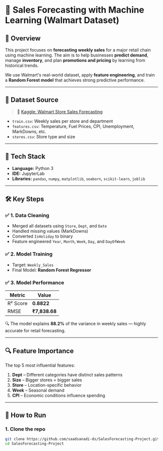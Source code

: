 # 🛒 Sales Forecasting with Machine Learning (Walmart Dataset)

## 📌 Overview

This project focuses on **forecasting weekly sales** for a major retail chain using machine learning. The aim is to help businesses **predict demand**, manage **inventory**, and plan **promotions and pricing** by learning from historical trends.

We use Walmart's real-world dataset, apply **feature engineering**, and train a **Random Forest model** that achieves strong predictive performance.

---

## 📂 Dataset Source

> 📍 [Kaggle: Walmart Store Sales Forecasting](https://www.kaggle.com/competitions/walmart-recruiting-store-sales-forecasting)

- `train.csv`: Weekly sales per store and department
- `features.csv`: Temperature, Fuel Prices, CPI, Unemployment, MarkDowns, etc.
- `stores.csv`: Store type and size

---

## 🧰 Tech Stack

- **Language:** Python 3
- **IDE:** JupyterLab
- **Libraries:** `pandas`, `numpy`, `matplotlib`, `seaborn`, `scikit-learn`, `joblib`

---

## 🛠️ Key Steps

### ✅ 1. Data Cleaning
- Merged all datasets using `Store`, `Dept`, and `Date`
- Handled missing values (MarkDowns)
- Converted `IsHoliday` to binary
- Feature engineered `Year`, `Month`, `Week`, `Day`, and `DayOfWeek`

### ✅ 2. Model Training
- Target: `Weekly_Sales`
- Final Model: **Random Forest Regressor**

### ✅ 3. Model Performance

| Metric       | Value         |
|--------------|---------------|
| R² Score     | **0.8822**    |
| RMSE         | **₹7,838.68** |

🔍 The model explains **88.2%** of the variance in weekly sales — highly accurate for retail forecasting.

---

## 🔍 Feature Importance

The top 5 most influential features:

1. **Dept** – Different categories have distinct sales patterns
2. **Size** – Bigger stores = bigger sales
3. **Store** – Location-specific behavior
4. **Week** – Seasonal demand
5. **CPI** – Economic conditions influence spending

---

## 🧪 How to Run

### 1. Clone the repo
```bash
git clone https://github.com/saadsanadi-ds/SalesForecasting-Project.git
cd SalesForecasting-Project
